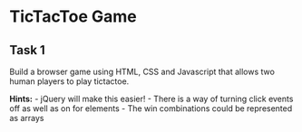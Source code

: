 # TicTacToe Game

## Task 1
Build a browser game using HTML, CSS and Javascript that allows two human players to play tictactoe.

**Hints:** 
     - jQuery will make this easier!
     - There is a way of turning click events off as well as on for elements
     - The win combinations could be represented as arrays

